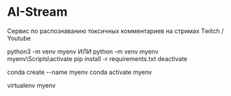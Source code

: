 # AI-Stream
Сервис по распознаванию токсичных комментариев на стримах Twitch / Youtube

python3 -m venv myenv ИЛИ  python -m venv myenv 
myenv\Scripts\activate
pip install -r requirements.txt
deactivate

conda create --name myenv
conda activate myenv

virtualenv myenv